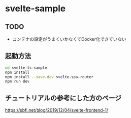 # svelte-sample

## TODO

- コンテナの設定がうまくいかなくてDocker化できていない

## 起動方法

```sh
cd svelte-ts-sample
npm install
npm install --save-dev svelte-spa-router
npm run dev
```

## チュートリアルの参考にした方のページ

https://sbfl.net/blog/2019/12/04/svelte-frontend-1/
